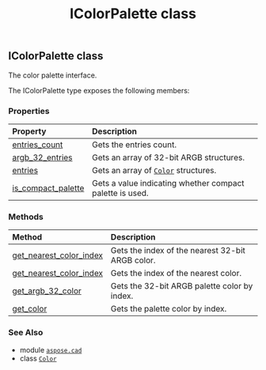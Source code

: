 ﻿---
title: IColorPalette class
second_title: Aspose.CAD for Python via .NET API References
description: 
type: docs
weight: 190
url: /python-net/aspose.cad/icolorpalette/
is_root: false
---

## IColorPalette class

The color palette interface.



The IColorPalette type exposes the following members:

### Properties
| Property | Description |
| :- | :- |
| [entries_count](/cad/python-net/aspose.cad/icolorpalette/entries_count) | Gets the entries count. |
| [argb_32_entries](/cad/python-net/aspose.cad/icolorpalette/argb_32_entries) | Gets an array of 32-bit ARGB structures. |
| [entries](/cad/python-net/aspose.cad/icolorpalette/entries) | Gets an array of [`Color`](/cad/python-net/aspose.cad/color) structures. |
| [is_compact_palette](/cad/python-net/aspose.cad/icolorpalette/is_compact_palette) | Gets a value indicating whether compact palette is used. |


### Methods
| Method | Description |
| :- | :- |
| [get_nearest_color_index](/cad/python-net/aspose.cad/icolorpalette/get_nearest_color_index/#int) | Gets the index of the nearest 32-bit ARGB color. |
| [get_nearest_color_index](/cad/python-net/aspose.cad/icolorpalette/get_nearest_color_index/#aspose.cad.Color) | Gets the index of the nearest color. |
| [get_argb_32_color](/cad/python-net/aspose.cad/icolorpalette/get_argb_32_color/#int) | Gets the 32-bit ARGB palette color by index. |
| [get_color](/cad/python-net/aspose.cad/icolorpalette/get_color/#int) | Gets the palette color by index. |



### See Also
* module [`aspose.cad`](..)
* class [`Color`](/cad/python-net/aspose.cad/color)
